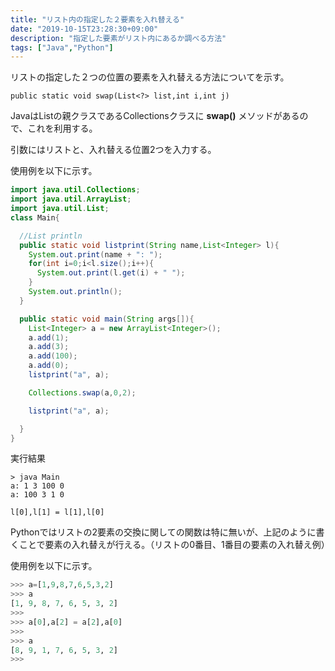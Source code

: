 ```yaml
---
title: "リスト内の指定した２要素を入れ替える"
date: "2019-10-15T23:28:30+09:00"
description: "指定した要素がリスト内にあるか調べる方法"
tags: ["Java","Python"]
---
```


リストの指定した２つの位置の要素を入れ替える方法についてを示す。

<div class="note_content_by_programming_language" id="note_content_Java">

`public static void swap(List<?> list,int i,int j)`  

JavaはListの親クラスであるCollectionsクラスに **swap()** メソッドがあるので、これを利用する。

引数にはリストと、入れ替える位置2つを入力する。

使用例を以下に示す。

```java
import java.util.Collections;
import java.util.ArrayList;
import java.util.List;
class Main{

  //List println
  public static void listprint(String name,List<Integer> l){
    System.out.print(name + ": ");
    for(int i=0;i<l.size();i++){
      System.out.print(l.get(i) + " ");
    }
    System.out.println();
  }

  public static void main(String args[]){
    List<Integer> a = new ArrayList<Integer>();
    a.add(1);
    a.add(3);
    a.add(100);
    a.add(0);
    listprint("a", a);

    Collections.swap(a,0,2);

    listprint("a", a);

  }
}
```

実行結果
```
> java Main
a: 1 3 100 0 
a: 100 3 1 0 
```

</div>
<div class="note_content_by_programming_language" id="note_content_Python">

`l[0],l[1] = l[1],l[0]`  

Pythonではリストの2要素の交換に関しての関数は特に無いが、上記のように書くことで要素の入れ替えが行える。（リストの0番目、1番目の要素の入れ替え例）

使用例を以下に示す。  

```python
>>> a=[1,9,8,7,6,5,3,2]
>>> a
[1, 9, 8, 7, 6, 5, 3, 2]
>>> 
>>> a[0],a[2] = a[2],a[0]
>>> 
>>> a
[8, 9, 1, 7, 6, 5, 3, 2]
>>>
```

</div>


